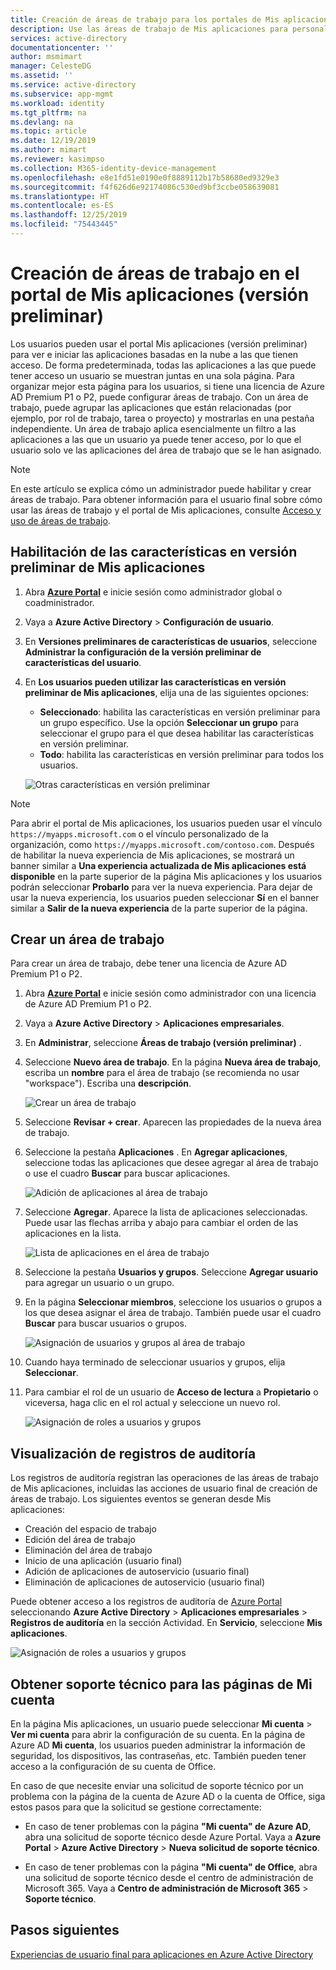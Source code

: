 ```yaml
---
title: Creación de áreas de trabajo para los portales de Mis aplicaciones en Azure Active Directory | Microsoft Docs
description: Use las áreas de trabajo de Mis aplicaciones para personalizar las páginas de Mis aplicaciones con el fin de que los usuarios finales de Mis aplicaciones reciban una experiencia más sencilla. Organice las aplicaciones en grupos con pestañas independientes.
services: active-directory
documentationcenter: ''
author: msmimart
manager: CelesteDG
ms.assetid: ''
ms.service: active-directory
ms.subservice: app-mgmt
ms.workload: identity
ms.tgt_pltfrm: na
ms.devlang: na
ms.topic: article
ms.date: 12/19/2019
ms.author: mimart
ms.reviewer: kasimpso
ms.collection: M365-identity-device-management
ms.openlocfilehash: e8e1fd51e0190e0f8889112b17b58680ed9329e3
ms.sourcegitcommit: f4f626d6e92174086c530ed9bf3ccbe058639081
ms.translationtype: HT
ms.contentlocale: es-ES
ms.lasthandoff: 12/25/2019
ms.locfileid: "75443445"
---
```

# <a name="create-workspaces-on-the-my-apps-preview-portal"></a>Creación de áreas de trabajo en el portal de Mis aplicaciones (versión preliminar)

Los usuarios pueden usar el portal Mis aplicaciones (versión preliminar) para ver e iniciar las aplicaciones basadas en la nube a las que tienen acceso. De forma predeterminada, todas las aplicaciones a las que puede tener acceso un usuario se muestran juntas en una sola página. Para organizar mejor esta página para los usuarios, si tiene una licencia de Azure AD Premium P1 o P2, puede configurar áreas de trabajo. Con un área de trabajo, puede agrupar las aplicaciones que están relacionadas (por ejemplo, por rol de trabajo, tarea o proyecto) y mostrarlas en una pestaña independiente. Un área de trabajo aplica esencialmente un filtro a las aplicaciones a las que un usuario ya puede tener acceso, por lo que el usuario solo ve las aplicaciones del área de trabajo que se le han asignado.

> [!NOTE]
> En este artículo se explica cómo un administrador puede habilitar y crear áreas de trabajo. Para obtener información para el usuario final sobre cómo usar las áreas de trabajo y el portal de Mis aplicaciones, consulte [Acceso y uso de áreas de trabajo](https://docs.microsoft.com/azure/active-directory/user-help/my-applications-portal-workspaces).

## <a name="enable-my-apps-preview-features"></a>Habilitación de las características en versión preliminar de Mis aplicaciones

1. Abra [**Azure Portal**](https://portal.azure.com/) e inicie sesión como administrador global o coadministrador.

2. Vaya a **Azure Active Directory** > **Configuración de usuario**.

3. En **Versiones preliminares de características de usuarios**, seleccione **Administrar la configuración de la versión preliminar de características del usuario**.

4. En **Los usuarios pueden utilizar las características en versión preliminar de Mis aplicaciones**, elija una de las siguientes opciones:
   * **Seleccionado**: habilita las características en versión preliminar para un grupo específico. Use la opción **Seleccionar un grupo** para seleccionar el grupo para el que desea habilitar las características en versión preliminar.  
   * **Todo**: habilita las características en versión preliminar para todos los usuarios.

   ![Otras características en versión preliminar](media/access-panel-workspaces/user-preview-features.png)

> [!NOTE]
> Para abrir el portal de Mis aplicaciones, los usuarios pueden usar el vínculo `https://myapps.microsoft.com` o el vínculo personalizado de la organización, como `https://myapps.microsoft.com/contoso.com`. Después de habilitar la nueva experiencia de Mis aplicaciones, se mostrará un banner similar a **Una experiencia actualizada de Mis aplicaciones está disponible** en la parte superior de la página Mis aplicaciones y los usuarios podrán seleccionar **Probarlo** para ver la nueva experiencia. Para dejar de usar la nueva experiencia, los usuarios pueden seleccionar **Sí** en el banner similar a **Salir de la nueva experiencia** de la parte superior de la página.

## <a name="create-a-workspace"></a>Crear un área de trabajo

Para crear un área de trabajo, debe tener una licencia de Azure AD Premium P1 o P2.

1. Abra [**Azure Portal**](https://portal.azure.com/) e inicie sesión como administrador con una licencia de Azure AD Premium P1 o P2.

2. Vaya a **Azure Active Directory** > **Aplicaciones empresariales**.

3. En **Administrar**, seleccione **Áreas de trabajo (versión preliminar)** .

4. Seleccione **Nuevo área de trabajo**. En la página **Nueva área de trabajo**, escriba un **nombre** para el área de trabajo (se recomienda no usar "workspace"). Escriba una **descripción**.

   ![Crear un área de trabajo](media/access-panel-workspaces/new-workspace.png)

5. Seleccione **Revisar + crear**. Aparecen las propiedades de la nueva área de trabajo.

6. Seleccione la pestaña **Aplicaciones** . En **Agregar aplicaciones**, seleccione todas las aplicaciones que desee agregar al área de trabajo o use el cuadro **Buscar** para buscar aplicaciones. 

   ![Adición de aplicaciones al área de trabajo](media/access-panel-workspaces/add-applications.png)

7. Seleccione **Agregar**. Aparece la lista de aplicaciones seleccionadas. Puede usar las flechas arriba y abajo para cambiar el orden de las aplicaciones en la lista.

   ![Lista de aplicaciones en el área de trabajo](media/access-panel-workspaces/add-applications-list.png)

8. Seleccione la pestaña **Usuarios y grupos**. Seleccione **Agregar usuario** para agregar un usuario o un grupo. 

9. En la página **Seleccionar miembros**, seleccione los usuarios o grupos a los que desea asignar el área de trabajo. También puede usar el cuadro **Buscar** para buscar usuarios o grupos.

   ![Asignación de usuarios y grupos al área de trabajo](media/access-panel-workspaces/add-users-and-groups.png)

10. Cuando haya terminado de seleccionar usuarios y grupos, elija **Seleccionar**.

11. Para cambiar el rol de un usuario de **Acceso de lectura** a **Propietario** o viceversa, haga clic en el rol actual y seleccione un nuevo rol.

    ![Asignación de roles a usuarios y grupos](media/access-panel-workspaces/users-groups-list-role.png)

## <a name="view-audit-logs"></a>Visualización de registros de auditoría

Los registros de auditoría registran las operaciones de las áreas de trabajo de Mis aplicaciones, incluidas las acciones de usuario final de creación de áreas de trabajo. Los siguientes eventos se generan desde Mis aplicaciones:

* Creación del espacio de trabajo
* Edición del área de trabajo
* Eliminación del área de trabajo
* Inicio de una aplicación (usuario final)
* Adición de aplicaciones de autoservicio (usuario final)
* Eliminación de aplicaciones de autoservicio (usuario final)

Puede obtener acceso a los registros de auditoría de [Azure Portal](https://portal.azure.com) seleccionando **Azure Active Directory** > **Aplicaciones empresariales** > **Registros de auditoría** en la sección Actividad. En **Servicio**, seleccione **Mis aplicaciones**.

   ![Asignación de roles a usuarios y grupos](media/access-panel-workspaces/audit-log-myapps.png)

## <a name="get-support-for-my-account-pages"></a>Obtener soporte técnico para las páginas de Mi cuenta

En la página Mis aplicaciones, un usuario puede seleccionar **Mi cuenta** > **Ver mi cuenta** para abrir la configuración de su cuenta. En la página de Azure AD **Mi cuenta**, los usuarios pueden administrar la información de seguridad, los dispositivos, las contraseñas, etc. También pueden tener acceso a la configuración de su cuenta de Office.

En caso de que necesite enviar una solicitud de soporte técnico por un problema con la página de la cuenta de Azure AD o la cuenta de Office, siga estos pasos para que la solicitud se gestione correctamente: 

* En caso de tener problemas con la página **"Mi cuenta" de Azure AD**, abra una solicitud de soporte técnico desde Azure Portal. Vaya a **Azure Portal** > **Azure Active Directory** > **Nueva solicitud de soporte técnico**.

* En caso de tener problemas con la página **"Mi cuenta" de Office**, abra una solicitud de soporte técnico desde el centro de administración de Microsoft 365. Vaya a **Centro de administración de Microsoft 365** > **Soporte técnico**. 

## <a name="next-steps"></a>Pasos siguientes
[Experiencias de usuario final para aplicaciones en Azure Active Directory](end-user-experiences.md)